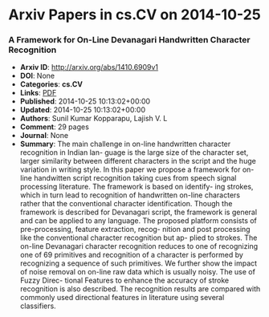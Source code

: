 # Arxiv Papers in cs.CV on 2014-10-25
### A Framework for On-Line Devanagari Handwritten Character Recognition
- **Arxiv ID**: http://arxiv.org/abs/1410.6909v1
- **DOI**: None
- **Categories**: **cs.CV**
- **Links**: [PDF](http://arxiv.org/pdf/1410.6909v1)
- **Published**: 2014-10-25 10:13:02+00:00
- **Updated**: 2014-10-25 10:13:02+00:00
- **Authors**: Sunil Kumar Kopparapu, Lajish V. L
- **Comment**: 29 pages
- **Journal**: None
- **Summary**: The main challenge in on-line handwritten character recognition in Indian lan- guage is the large size of the character set, larger similarity between different characters in the script and the huge variation in writing style. In this paper we propose a framework for on-line handwitten script recognition taking cues from speech signal processing literature. The framework is based on identify- ing strokes, which in turn lead to recognition of handwritten on-line characters rather that the conventional character identification. Though the framework is described for Devanagari script, the framework is general and can be applied to any language.   The proposed platform consists of pre-processing, feature extraction, recog- nition and post processing like the conventional character recognition but ap- plied to strokes. The on-line Devanagari character recognition reduces to one of recognizing one of 69 primitives and recognition of a character is performed by recognizing a sequence of such primitives. We further show the impact of noise removal on on-line raw data which is usually noisy. The use of Fuzzy Direc- tional Features to enhance the accuracy of stroke recognition is also described. The recognition results are compared with commonly used directional features in literature using several classifiers.



